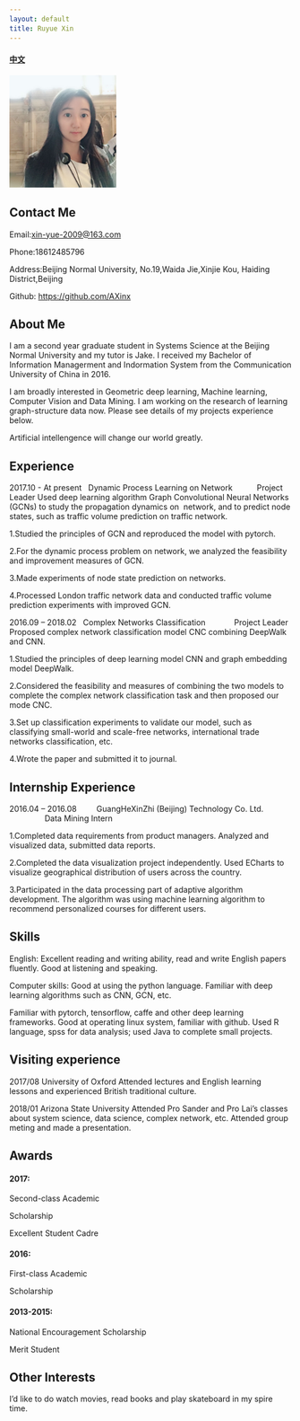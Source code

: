 ```yaml
---
layout: default
title: Ruyue Xin
---
```



#### [中文](https://bnusss.github.io/person/xin-ru-yue-zh.html)


<img src="/img/people/xinruyue.jpeg" height="200px"  />


## Contact Me

Email:xin-yue-2009@163.com

Phone:18612485796

Address:Beijing Normal University, No.19,Waida Jie,Xinjie Kou, Haiding District,Beijing

Github: https://github.com/AXinx

## About Me

I am a second year graduate student  in Systems Science at the Beijing Normal University and my tutor is Jake. I received my Bachelor of Information Managerment and Indormation System from the Communication University of China in 2016. 

I am broadly interested in Geometric deep learning, Machine learning, Computer Vision and Data Mining. I am working on the research of learning graph-structure data now. Please see details of my projects experience below.

Artificial intellengence will change our world greatly. 


## Experience

2017.10 - At present   Dynamic Process Learning on Network           Project Leader
Used deep learning algorithm Graph Convolutional Neural Networks (GCNs) to study the propagation dynamics on  network, and to predict node states, such as traffic volume prediction on traffic network. 

1.Studied the principles of GCN and reproduced the model with pytorch.

2.For the dynamic process problem on network, we analyzed the feasibility and improvement measures of GCN.

3.Made experiments of node state prediction on networks.

4.Processed London traffic network data and conducted traffic volume prediction experiments with improved GCN.


2016.09 – 2018.02   Complex Networks Classification             Project Leader
Proposed complex network classification model CNC combining DeepWalk and CNN. 

1.Studied the principles of deep learning model CNN and graph embedding model DeepWalk.

2.Considered the feasibility and measures of combining the two models to complete the complex network classification task and then proposed our mode CNC.

3.Set up classification experiments to validate our model, such as classifying small-world and scale-free networks, international trade networks classification, etc.

4.Wrote the paper and submitted it to journal.

## Internship Experience

2016.04 – 2016.08         GuangHeXinZhi (Beijing) Technology Co. Ltd.                 Data Mining Intern

1.Completed data requirements from product managers. Analyzed and visualized data, submitted data reports.

2.Completed the data visualization project independently. Used ECharts to visualize geographical distribution of users across the country.

3.Participated in the data processing part of adaptive algorithm development. The algorithm was using machine learning algorithm to recommend personalized courses for different users.

## Skills

English: Excellent reading and writing ability, read and write English papers fluently. Good at listening and speaking.

Computer skills: Good at using the python language. Familiar with deep learning algorithms such as CNN, GCN, etc. 

Familiar with pytorch, tensorflow, caffe and other deep learning frameworks. Good at operating linux system, familiar with github. Used R language, spss for data analysis; used Java to complete small projects.

## Visiting experience

2017/08 University of Oxford 
Attended lectures and English learning lessons and experienced British traditional culture. 

2018/01 Arizona State University
Attended Pro Sander and Pro Lai’s classes about system science, data science, complex network, etc. Attended group meting and made a presentation.  

## Awards

#### 2017:  

Second-class Academic

Scholarship

Excellent Student Cadre

#### 2016:

First-class Academic

Scholarship

#### 2013-2015: 

National Encouragement Scholarship

Merit Student 

## Other Interests

I’d like to do watch movies, read books and play skateboard in my spire time.